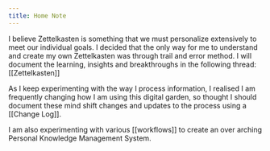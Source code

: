 ```yaml
---
title: Home Note
---
```

I believe Zettelkasten is something that we must personalize extensively to meet our individual goals. I decided that the only way for me to understand and create my own Zettelkasten was through trail and error method. I will document the learning, insights and breakthroughs in the following thread: [[Zettelkasten]]


As I keep experimenting with the way I process information, I realised I am frequently changing how I am using this digital garden, so thought I should document these mind shift changes and updates to the process using a [[Change Log]].

I am also experimenting with various [[workflows]] to create an over arching Personal Knowledge Management System. 
